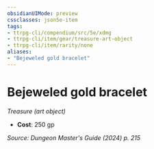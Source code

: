 ```yaml
---
obsidianUIMode: preview
cssclasses: json5e-item
tags:
- ttrpg-cli/compendium/src/5e/xdmg
- ttrpg-cli/item/gear/treasure-art-object
- ttrpg-cli/item/rarity/none
aliases: 
- "Bejeweled gold bracelet"
---
```

# Bejeweled gold bracelet
*Treasure (art object)*  

- **Cost**: 250 gp

*Source: Dungeon Master's Guide (2024) p. 215*